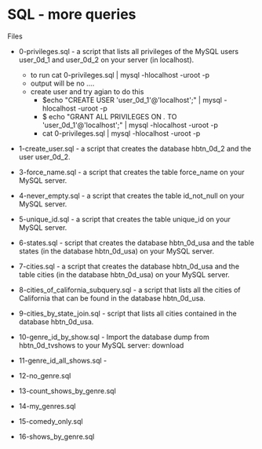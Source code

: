# SQL - more queries

Files

* 0-privileges.sql - a script that lists all privileges of the MySQL users user_0d_1 and user_0d_2 on your server (in localhost).
	* to run 
			cat 0-privileges.sql | mysql -hlocalhost -uroot -p
	* output will be no ....
	* create user and try agian to do this
		* $echo "CREATE USER 'user_0d_1'@'localhost';" |  mysql -hlocalhost -uroot -p
		* $ echo "GRANT ALL PRIVILEGES ON *.* TO 'user_0d_1'@'localhost';" |  mysql -hlocalhost -uroot -p
		* cat 0-privileges.sql | mysql -hlocalhost -uroot -p
* 1-create_user.sql -  a script that creates the database hbtn_0d_2 and the user user_0d_2.
* 3-force_name.sql -  a script that creates the table force_name on your MySQL server.
* 4-never_empty.sql - a script that creates the table id_not_null on your MySQL server.
* 5-unique_id.sql -  a script that creates the table unique_id on your MySQL server.


* 6-states.sql -  script that creates the database hbtn_0d_usa and the table states (in the database hbtn_0d_usa) on your MySQL server.
* 7-cities.sql - a script that creates the database hbtn_0d_usa and the table cities (in the database hbtn_0d_usa) on your MySQL server.
* 8-cities_of_california_subquery.sql - a script that lists all the cities of California that can be found in the database hbtn_0d_usa.
* 9-cities_by_state_join.sql -  script that lists all cities contained in the database hbtn_0d_usa.
* 10-genre_id_by_show.sql - Import the database dump from hbtn_0d_tvshows to your MySQL server: download
* 11-genre_id_all_shows.sql - 
* 12-no_genre.sql 
* 13-count_shows_by_genre.sql
* 14-my_genres.sql
*  15-comedy_only.sql
* 16-shows_by_genre.sql
